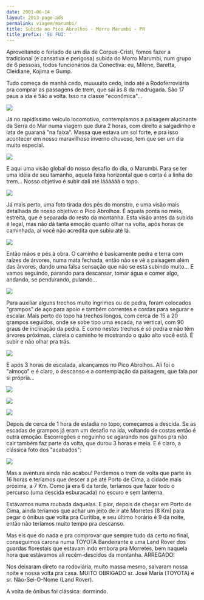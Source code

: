 ```yaml
---
date: 2001-06-14
layout: 2013-page-ads
permalink: viagem/marumbi/
title: Subida ao Pico Abrolhos - Morro Marumbi - PR
title_prefix: 'EU FUI: '
---
```


Aproveitando o feriado de um dia de Corpus-Cristi, fomos fazer a tradicional (e cansativa e perigosa) subida do Morro Marumbi, num grupo de 6 pessoas, todos funcionários da Conectiva: eu, Milene, Baretta, Cleidiane, Kojima e Gump.

Tudo começa de manhã cedo, muuuuito cedo, indo até a Rodoferroviária pra comprar as passagens de trem, que sai às 8 da madrugada. São 17 paus a ida e 5ão a volta. Isso na classe "econômica"...

![](http://aurelio.net/img/viagem/marumbi/marumbi01.jpg)

Já no rapidíssimo veículo locomotivo, contemplamos a paisagem alucinante da Serra do Mar numa viagem que dura 2 horas, com direito a salgadinho e lata de guaraná "na faixa". Massa que estava um sol forte, e pra isso acontecer em nosso maravilhoso inverno chuvoso, tem que ser um dia muito especial.

![](http://aurelio.net/img/viagem/marumbi/marumbi03.jpg)

E aqui uma visão global do nosso desafio do dia, o Marumbi. Para se ter uma idéia de seu tamanho, aquela faixa horizontal que o corta é a linha do trem... Nosso objetivo é subir dali até láááááá o topo.

![](http://aurelio.net/img/viagem/marumbi/marumbi02.jpg)

Já mais perto, uma foto tirada dos pés do monstro, e uma visão mais detalhada de nosso objetivo: o Pico Abrolhos. É aquela ponta no meio, estreita, que é separada do resto da montanha. Esta visão antes da subida é legal, mas não dá tanta emoção quanto olhar na volta, após horas de caminhada, aí você não acredita que subiu até lá.

![](http://aurelio.net/img/viagem/marumbi/marumbi05.jpg)

Então mãos e pés à obra. O caminho é basicamente pedra e terra com raízes de árvores, numa mata fechada, então não se vê a paisagem além das árvores, dando uma falsa sensação que não se está subindo muito... E vamos seguindo, parando para descansar, tomar água e comer algo, andando, se pendurando, pulando...

![](http://aurelio.net/img/viagem/marumbi/marumbi06.jpg)

Para auxiliar alguns trechos muito íngrimes ou de pedra, foram colocados "grampos" de aço para apoio e também correntes e cordas para segurar e escalar. Mais perto do topo há trechos longos, com cerca de 15 a 20 grampos seguidos, onde se sobe tipo uma escada, na vertical, com 90 graus de inclinação da pedra. E como nestes trechos é só pedra e não têm árvores próximas, clareia o caminho te mostrando o quão alto você está. É subir e não olhar pra trás.

![](http://aurelio.net/img/viagem/marumbi/marumbi07.jpg)

E após 3 horas de escalada, alcançamos no Pico Abrolhos. Ali foi o "almoço" e é claro, o descanso e a contemplação da paisagem, que fala por si própria...

![](http://aurelio.net/img/viagem/marumbi/marumbi09.jpg)

![](http://aurelio.net/img/viagem/marumbi/marumbi11.jpg)

![](http://aurelio.net/img/viagem/marumbi/marumbi12.jpg)

Depois de cerca de 1 hora de estadia no topo, começamos a descida. Se as escadas de grampos já eram um desafio na ida, voltando de costas então é outra emoção. Escorregões e neguinho se agarando nos galhos pra não cair também faz parte da volta, que durou 3 horas e meia. E é claro, a clássica foto dos "acabados":

![](http://aurelio.net/img/viagem/marumbi/marumbi13.jpg)

Mas a aventura ainda não acabou! Perdemos o trem de volta que parte às 16 horas e teríamos que descer a pé até Porto de Cima, a cidade mais próxima, a 7 Km. Como já era 6 da tarde, teríamos que fazer todo o percurso (uma descida esburacada) no escuro e sem lanterna.

Estávamos numa roubada daquelas. E pior, depois de chegar em Porto de Cima, ainda teríamos que achar um jeito de ir até Morretes (8 Km) para pegar o ônibus que volta pra Curitiba, e seu último horário é 9 da noite, então não teríamos muito tempo pra descanso.

Mas eis que do nada e pra comprovar que sempre tudo dá certo no final, conseguimos carona numa TOYOTA Bandeirante e uma Land Rover dos guardas florestais que estavam indo embora pra Morretes, bem naquela hora que estávamos ali recém-descidos da montanha. ARREGADO!

Nos deixaram direto na rodoviária, muito massa mesmo, salvaram nossa noite e nossa volta pra casa. MUITO OBRIGADO sr. José Maria (TOYOTA) e sr. Não-Sei-O-Nome (Land Rover).

A volta de ônibus foi clássica: dormindo.
